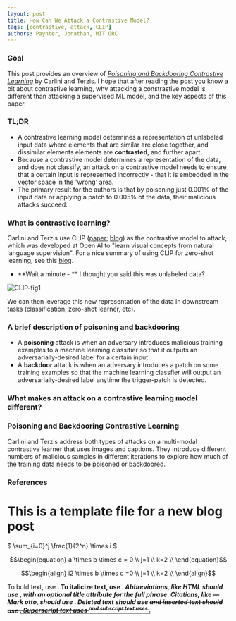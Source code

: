 ```yaml
---
layout: post
title: How Can We Attack a Contrastive Model?
tags: [contrastive, attack, CLIP]
authors: Paynter, Jonathan, MIT ORC
---
```


### Goal

This post provides an overview of [*Poisoning and Backdooring Contrastive Learning*](https://arxiv.org/abs/2106.09667) by Carlini and Terzis. I hope that after reading the post you know a bit about contrastive learning, why attacking a constrastive model is different than attacking a supervised ML model, and the key aspects of this paper.

### TL;DR

* A contrastive learning model determines a representation of unlabeled input data where elements that are similar are close together, and dissimilar elements elements are **contrasted**, and further apart. 
* Because a contrastive model determines a representation of the data, and does not classify, an attack on a contrastive model needs to ensure that a certain input is represented incorrectly - that it is embedded in the vector space in the 'wrong' area.
* The primary result for the authors is that by poisoning just 0.001% of the input data or applying a patch to 0.005% of the data, their malicious attacks succeed.

### What is contrastive learning?

Carlini and Terzis use CLIP ([paper](https://arxiv.org/abs/2103.00020); [blog](https://openai.com/blog/clip/)) as the contrastive model to attack, which was developed at Open AI to "learn visual concepts from natural language supervision". For a nice summary of using CLIP for zero-shot learning, see this [blog](https://towardsdatascience.com/understanding-zero-shot-learning-making-ml-more-human-4653ac35ccab). 

* **Wait a minute - ** I thought you said this was unlabeled data?

![CLIP-fig1](https://github.com/jpaynter/iclr-blog-track.github.io/blob/gh-pages/_includes/CLIP_fig1.PNG)

We can then leverage this new representation of the data in downstream tasks (classification, zero-shot learner, etc).

### A brief description of poisoning and backdooring

* A **poisoning** attack is when an adversary introduces malicious training examples to a machine learning classifier so that it outputs an adversarially-desired label for a certain input. 
* A **backdoor** attack is when an adversary introduces a patch on some training examples so that the machine learning classfier will output an adversarially-desired label anytime the trigger-patch is detected.

### What makes an attack on a contrastive learning model different?

### Poisoning and Backdooring Contrastive Learning

 Carlini and Terzis address both types of attacks on a multi-modal contrastive learner that uses images and captions. They introduce different numbers of malicious samples in different iterations to explore how much of the training data needs to be poisoned or backdoored. 
 
### References 

# This is a template file for a new blog post

$ \sum_{i=0}^j \frac{1}{2^n} \times i $

$$\begin{equation}
a \times b \times c = 0 \\
j=1 \\
k=2 \\
\end{equation}$$

$$\begin{align}
i2 \times b \times c =0 \\
j=1 \\
k=2 \\
\end{align}$$


To bold text, use <strong>.
To italicize text, use <em>.
Abbreviations, like HTML should use <abbr>, with an optional title attribute for the full phrase.
Citations, like — Mark otto, should use <cite>.
Deleted text should use <del> and inserted text should use <ins>.
Superscript text uses <sup> and subscript text uses <sub>.
